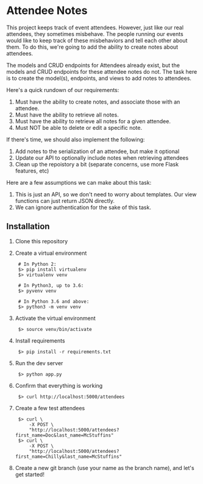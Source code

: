 Attendee Notes
==============

This project keeps track of event attendees. However, just like our real
attendees, they sometimes misbehave. The people running our events would
like to keep track of these misbehaviors and tell each other about them.
To do this, we're going to add the ability to create notes about
attendees.

The models and CRUD endpoints for Attendees already exist, but the
models and CRUD endpoints for these attendee notes do not. The task here
is to create the model(s), endpoints, and views to add notes to
attendees.

Here's a quick rundown of our requirements:

1. Must have the ability to create notes, and associate those with an
   attendee.
2. Must have the ability to retrieve all notes.
3. Must have the ability to retrieve all notes for a given attendee.
4. Must NOT be able to delete or edit a specific note.


If there's time, we should also implement the following:

1. Add notes to the serialization of an attendee, but make it optional
2. Update our API to optionally include notes when retrieving attendees
3. Clean up the repoistory a bit (separate concerns, use more Flask features, etc)


Here are a few assumptions we can make about this task:

1. This is just an API, so we don't need to worry about templates. Our
   view functions can just return JSON directly.
2. We can ignore authentication for the sake of this task.


Installation
------------

1. Clone this repository
2. Create a virtual environment

        # In Python 2:
        $> pip install virtualenv
        $> virtualenv venv

        # In Python3, up to 3.6:
        $> pyvenv venv

        # In Python 3.6 and above:
        $> python3 -m venv venv

3. Activate the virtual environment

        $> source venv/bin/activate

4. Install requirements

        $> pip install -r requirements.txt

5. Run the dev server

        $> python app.py

6. Confirm that everything is working

        $> curl http://localhost:5000/attendees

8. Create a few test attendees

        $> curl \
            -X POST \
            "http://localhost:5000/attendees?first_name=Doc&last_name=McStuffins"
        $> curl \
            -X POST \
            "http://localhost:5000/attendees?first_name=Chilly&last_name=McStuffins"

9. Create a new git branch (use your name as the branch name), and let's get started!

